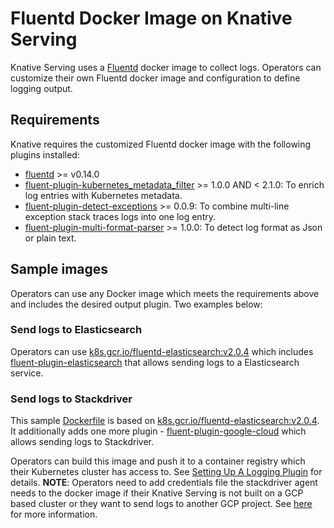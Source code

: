 # Fluentd Docker Image on Knative Serving

Knative Serving uses a [Fluentd](https://www.fluentd.org/) docker image to
collect logs. Operators can customize their own Fluentd docker image and
configuration to define logging output.

## Requirements

Knative requires the customized Fluentd docker image with the following plugins
installed:

- [fluentd](https://github.com/fluent/fluentd) >= v0.14.0
- [fluent-plugin-kubernetes_metadata_filter](https://github.com/fabric8io/fluent-plugin-kubernetes_metadata_filter) >=
  1.0.0 AND < 2.1.0: To enrich log entries with Kubernetes metadata.
- [fluent-plugin-detect-exceptions](https://github.com/GoogleCloudPlatform/fluent-plugin-detect-exceptions) >=
  0.0.9: To combine multi-line exception stack traces logs into one log entry.
- [fluent-plugin-multi-format-parser](https://github.com/repeatedly/fluent-plugin-multi-format-parser) >=
  1.0.0: To detect log format as Json or plain text.

## Sample images

Operators can use any Docker image which meets the requirements above and
includes the desired output plugin. Two examples below:

### Send logs to Elasticsearch

Operators can use
[k8s.gcr.io/fluentd-elasticsearch:v2.0.4](https://github.com/kubernetes/kubernetes/tree/master/cluster/addons/fluentd-elasticsearch/fluentd-es-image)
which includes
[fluent-plugin-elasticsearch](https://github.com/uken/fluent-plugin-elasticsearch)
that allows sending logs to a Elasticsearch service.

### Send logs to Stackdriver

This sample [Dockerfile](stackdriver/Dockerfile) is based on
[k8s.gcr.io/fluentd-elasticsearch:v2.0.4](https://github.com/kubernetes/kubernetes/tree/master/cluster/addons/fluentd-elasticsearch).
It additionally adds one more plugin -
[fluent-plugin-google-cloud](https://github.com/GoogleCloudPlatform/fluent-plugin-google-cloud)
which allows sending logs to Stackdriver.

Operators can build this image and push it to a container registry which their
Kubernetes cluster has access to. See
[Setting Up A Logging Plugin](/serving/setting-up-a-logging-plugin.md) for
details. **NOTE**: Operators need to add credentials file the stackdriver agent
needs to the docker image if their Knative Serving is not built on a GCP based
cluster or they want to send logs to another GCP project. See
[here](https://cloud.google.com/logging/docs/agent/authorization) for more
information.
